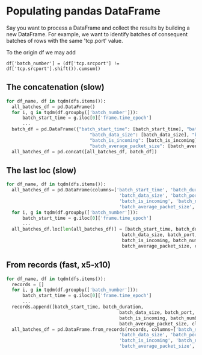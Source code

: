 # Populating pandas DataFrame
Say you want to process a DataFrame and collect the results by building a new DataFrame.
For example, we want to identify batches of consequent batches of rows with the same 'tcp.port' value.

To the origin df we may add

`df['batch_number'] = (df['tcp.srcport'] != df['tcp.srcport'].shift()).cumsum()`


## The concatenation (slow)

```python
for df_name, df in tqdm(dfs.items()):
  all_batches_df = pd.DataFrame()
  for i, g in tqdm(df.groupby(['batch_number'])):
      batch_start_time = g.iloc[0]['frame.time_epoch']
      ...
  batch_df = pd.DataFrame({"batch_start_time": [batch_start_time], "batch_duration": [batch_duration],
                               "batch_data_size": [batch_data_size], "batch_port": [batch_port],
                               "batch_is_incoming": [batch_is_incoming], "batch_number_of_packets": [batch_number_of_packets],
                               "batch_average_packet_size": [batch_average_packet_size], "class_name": [class_name]})
  all_batches_df = pd.concat([all_batches_df, batch_df])
```

## The last loc (slow)

```python
for df_name, df in tqdm(dfs.items()):
  all_batches_df = pd.DataFrame(columns=['batch_start_time', 'batch_duration',
                                          'batch_data_size', 'batch_port',
                                          'batch_is_incoming', 'batch_number_of_packets',
                                          'batch_average_packet_size', 'class_name'])
  for i, g in tqdm(df.groupby(['batch_number'])):
      batch_start_time = g.iloc[0]['frame.time_epoch']
      ...
  all_batches_df.loc[len(all_batches_df)] = [batch_start_time, batch_duration,
                                           batch_data_size, batch_port,
                                           batch_is_incoming, batch_number_of_packets,
                                           batch_average_packet_size, class_name]
```

## From records (fast, x5-x10)

```python
for df_name, df in tqdm(dfs.items()):
  records = []
  for i, g in tqdm(df.groupby(['batch_number'])):
      batch_start_time = g.iloc[0]['frame.time_epoch']
      ...
  records.append([batch_start_time, batch_duration,
                                          batch_data_size, batch_port,
                                          batch_is_incoming, batch_number_of_packets,
                                          batch_average_packet_size, class_name])
  all_batches_df = pd.DataFrame.from_records(records, columns=['batch_start_time', 'batch_duration',
                                          'batch_data_size', 'batch_port',
                                          'batch_is_incoming', 'batch_number_of_packets',
                                          'batch_average_packet_size', 'class_name'])
```




